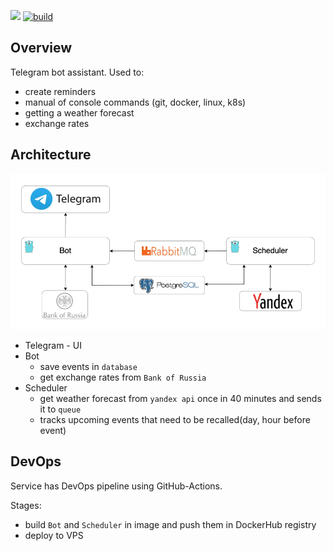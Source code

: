 ![](https://img.shields.io/github/go-mod/go-version/ruauka/bot-go)
[![build](https://github.com/ruauka/bot-go/actions/workflows/pipeline.yml/badge.svg)](https://github.com/ruauka/bot-go/actions/workflows/pipeline.yml)

## Overview

Telegram bot assistant.
Used to:
- create reminders
- manual of console commands (git, docker, linux, k8s)
- getting a weather forecast
- exchange rates

## Architecture
<p align="left">
    <img src="assets/arc.png" width="700">
</p>

- Telegram - UI
- Bot
    - save events in `database`
    - get exchange rates from `Bank of Russia`
- Scheduler
    - get weather forecast from `yandex api` once in 40 minutes and sends it to `queue`
    - tracks upcoming events that need to be recalled(day, hour before event)


## DevOps
Service has DevOps pipeline using GitHub-Actions.

Stages:

- build `Bot` and `Scheduler` in image and push them in DockerHub registry
- deploy to VPS

